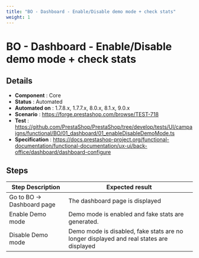 ```yaml
---
title: "BO - Dashboard - Enable/Disable demo mode + check stats"
weight: 1
---
```


# BO - Dashboard - Enable/Disable demo mode + check stats
## Details
* **Component** : Core
* **Status** : Automated
* **Automated on** : 1.7.8.x, 1.7.7.x, 8.0.x, 8.1.x, 9.0.x
* **Scenario** : https://forge.prestashop.com/browse/TEST-718
* **Test** : https://github.com/PrestaShop/PrestaShop/tree/develop/tests/UI/campaigns/functional/BO/01_dashboard/01_enableDisableDemoMode.ts
* **Specification** : https://docs.prestashop-project.org/functional-documentation/functional-documentation/ux-ui/back-office/dashboard/dashboard-configure

## Steps
| Step Description | Expected result |
| ----- | ----- |
| Go to BO -> Dashboard page | The dashboard page is displayed |
| Enable Demo mode | Demo mode is enabled and fake stats are generated. |
| Disable Demo mode | Demo mode is disabled, fake stats are no longer displayed and real states are displayed |
